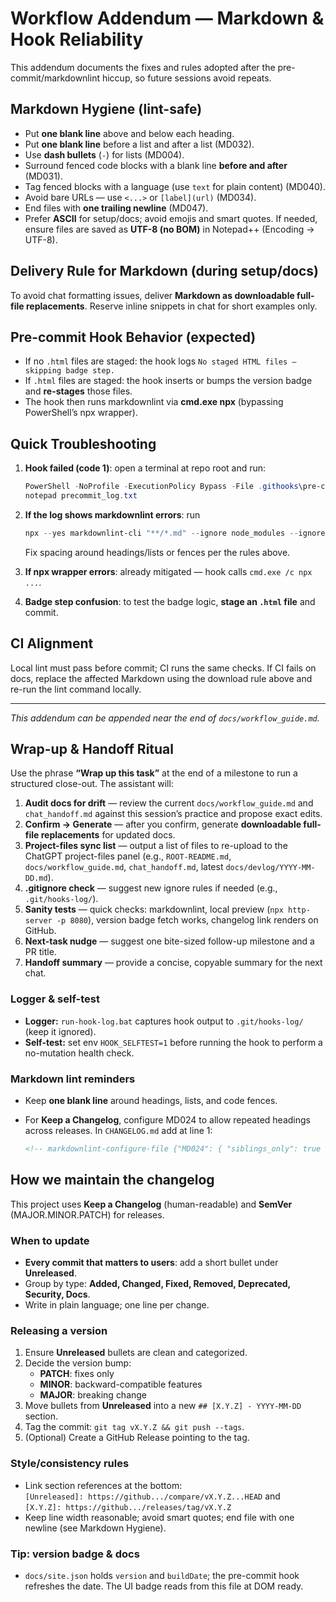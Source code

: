 # Workflow Addendum — Markdown & Hook Reliability

This addendum documents the fixes and rules adopted after the pre-commit/markdownlint hiccup, so future sessions avoid repeats.

## Markdown Hygiene (lint-safe)

- Put **one blank line** above and below each heading.
- Put **one blank line** before a list and after a list (MD032).
- Use **dash bullets** (`-`) for lists (MD004).
- Surround fenced code blocks with a blank line **before and after** (MD031).
- Tag fenced blocks with a language (use `text` for plain content) (MD040).
- Avoid bare URLs — use `<...>` or `[label](url)` (MD034).
- End files with **one trailing newline** (MD047).
- Prefer **ASCII** for setup/docs; avoid emojis and smart quotes. If needed, ensure files are saved as **UTF-8 (no BOM)** in Notepad++ (Encoding → UTF-8).

## Delivery Rule for Markdown (during setup/docs)

To avoid chat formatting issues, deliver **Markdown as downloadable full-file replacements**. Reserve inline snippets in chat for short examples only.

## Pre-commit Hook Behavior (expected)

- If no `.html` files are staged: the hook logs `No staged HTML files — skipping badge step.`
- If `.html` files are staged: the hook inserts or bumps the version badge and **re-stages** those files.
- The hook then runs markdownlint via **cmd.exe npx** (bypassing PowerShell’s npx wrapper).

## Quick Troubleshooting

1. **Hook failed (code 1)**: open a terminal at repo root and run:

   ```powershell
   PowerShell -NoProfile -ExecutionPolicy Bypass -File .githooks\pre-commit.ps1 *>&1 | Tee-Object precommit_log.txt
   notepad precommit_log.txt
   ```

2. **If the log shows markdownlint errors**: run

   ```powershell
   npx --yes markdownlint-cli "**/*.md" --ignore node_modules --ignore "lychee/**"
   ```

   Fix spacing around headings/lists or fences per the rules above.
3. **If npx wrapper errors**: already mitigated — hook calls `cmd.exe /c npx ...`.
4. **Badge step confusion**: to test the badge logic, **stage an `.html` file** and commit.

## CI Alignment

Local lint must pass before commit; CI runs the same checks. If CI fails on docs, replace the affected Markdown using the download rule above and re-run the lint command locally.

---

_This addendum can be appended near the end of `docs/workflow_guide.md`._

<!-- START PATCH: Wrap-up & Handoff Ritual -->
## Wrap-up & Handoff Ritual

Use the phrase **“Wrap up this task”** at the end of a milestone to run a structured close-out. The assistant will:

1. **Audit docs for drift** — review the current `docs/workflow_guide.md` and `chat_handoff.md` against this session’s practice and propose exact edits.
2. **Confirm → Generate** — after you confirm, generate **downloadable full-file replacements** for updated docs.
3. **Project-files sync list** — output a list of files to re-upload to the ChatGPT project-files panel (e.g., `ROOT-README.md`, `docs/workflow_guide.md`, `chat_handoff.md`, latest `docs/devlog/YYYY-MM-DD.md`).
4. **.gitignore check** — suggest new ignore rules if needed (e.g., `.git/hooks-log/`).
5. **Sanity tests** — quick checks: markdownlint, local preview (`npx http-server -p 8080`), version badge fetch works, changelog link renders on GitHub.
6. **Next-task nudge** — suggest one bite-sized follow-up milestone and a PR title.
7. **Handoff summary** — provide a concise, copyable summary for the next chat.

### Logger & self-test

- **Logger:** `run-hook-log.bat` captures hook output to `.git/hooks-log/` (keep it ignored).
- **Self-test:** set env `HOOK_SELFTEST=1` before running the hook to perform a no-mutation health check.

### Markdown lint reminders

- Keep **one blank line** around headings, lists, and code fences.
- For **Keep a Changelog**, configure MD024 to allow repeated headings across releases. In `CHANGELOG.md` add at line 1:

  ```markdown
  <!-- markdownlint-configure-file {"MD024": { "siblings_only": true }} -->
  ```
<!-- END PATCH: Wrap-up & Handoff Ritual -->
<!-- START PATCH: CHANGELOG maintenance guide -->
## How we maintain the changelog

This project uses **Keep a Changelog** (human-readable) and **SemVer** (MAJOR.MINOR.PATCH) for releases.

### When to update

- **Every commit that matters to users**: add a short bullet under **Unreleased**.
- Group by type: **Added, Changed, Fixed, Removed, Deprecated, Security, Docs**.
- Write in plain language; one line per change.

### Releasing a version

1. Ensure **Unreleased** bullets are clean and categorized.
2. Decide the version bump:
   - **PATCH**: fixes only
   - **MINOR**: backward-compatible features
   - **MAJOR**: breaking change
3. Move bullets from **Unreleased** into a new `## [X.Y.Z] - YYYY-MM-DD` section.
4. Tag the commit: `git tag vX.Y.Z && git push --tags`.
5. (Optional) Create a GitHub Release pointing to the tag.

### Style/consistency rules

- Link section references at the bottom:  
  `[Unreleased]: https://github.../compare/vX.Y.Z...HEAD` and  
  `[X.Y.Z]: https://github.../releases/tag/vX.Y.Z`
- Keep line width reasonable; avoid smart quotes; end file with one newline (see Markdown Hygiene).

### Tip: version badge & docs

- `docs/site.json` holds `version` and `buildDate`; the pre-commit hook refreshes the date. The UI badge reads from this file at DOM ready.  
<!-- END PATCH: CHANGELOG maintenance guide -->
